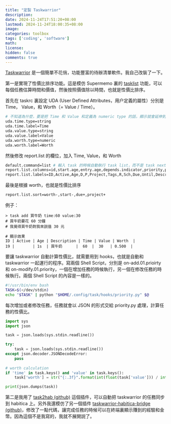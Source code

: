 ```yaml
---
title: "定製 Taskwarrior"
description: 
date: 2024-11-24T17:51:20+08:00
lastmod: 2024-11-24T18:00:35+08:00
image: 
categories: toolbox
tags: ['coding', 'software']
math: 
license: 
hidden: false
comments: true
---
```


[Taskwarrior](https://taskwarrior.org) 是一個簡單不花俏，功能豐富的待辦清單軟件。我自己改裝了一下。

第一是實現了性價比排序功能。這是模仿 Supermemo 裏的 [tasklist](https://supermemo.guru/wiki/Tasklist) 功能，可以每個任務估算時間和價值，然後按照價值除以時間，也就是性價比排序。

首先在 taskrc 裏設定 UDA (User Defined Attributes，用户定義的屬性）分別是 Time， Value，和 Worth（= Value / Time）。

```bash
# 不知道為什麼，要是把 Time 和 Value 和定義為 numeric type 的話，顯示就會延伸到小數後很多位。
uda.time.type=string
uda.time.label=Time
uda.value.type=string
uda.value.label=Value
uda.worth.type=numeric
uda.worth.label=Worth
````

然後修改 report.list 的欄位，加入 Time, Value，和 Worth

```bash
default.command=list # 輸入 task 的時候自動執行 task list，而不是 task next
report.list.columns=id,start.age,entry.age,depends.indicator,priority,project,tags,recur.indicator,scheduled.countdown,due,until.remaining,description.count,time,value,worth
report.list.labels=ID,Active,Age,D,P,Project,Tags,R,Sch,Due,Until,Description,Time,Value,Worth
```

最後是根據 worth，也就是性價比排序

```bash
report.list.sort=worth-,start-,due+,project+
```

例子：
```
> task add 買牛奶 time:60 value:30
# 買牛奶要花 60 分鐘
# 我覺得買牛奶對我來説值 30 元

# 顯示效果
ID | Active | Age | Description | Time | Value | Worth  |
19 |        | 1s  | 買牛奶      |  60  |  30   | 0.500  |
```
要讓 taskwarrior 自動計算性價比，就需要用到 hooks，也就是自動和 taskwarrior 一起運行的程序。寫兩個 Shell Script，分別是 on-add.01.prioirty 和 on-modify.01.priority，一個在增加任務的時候執行，另一個在修改任務的時候執行。兩個 Shell Script 的內容是一樣的。

```bash
#!/usr/bin/env bash
TASK=$(</dev/stdin) 
echo "$TASK" | python "$HOME/.config/task/hooks/priority.py" $@ 
```
每次增加或者修改任務，任務就會以 JSON 的形式交給 priority.py 處理，計算任務的性價比。

```python
import sys
import json

task = json.loads(sys.stdin.readline())

try:
    task = json.loads(sys.stdin.readline())
except json.decoder.JSONDecodeError:
    pass
    
# worth calculation
if 'time' in task.keys() and 'value' in task.keys():
    task['worth'] = str("{:.3f}".format(int(float(task['value'])) / int(float(task['time']))))

print(json.dumps(task))

```

第二是我用了 [task2hab (github)](https://github.com/oskapt/task2hab) 這個插件，可以自動把 taskwarrior 的任務同步到 habitica 上。另外我還模仿了另一個插件 [taskwarrior-habitica-bridge (github)](https://github.com/robwhitaker/taskwarrior-habitica-bridge)，修改了一點代碼，讓完成任務的時候可以在終端裏顯示賺到的經驗和金幣。因為這個不是我寫的，我就不展開説了。


